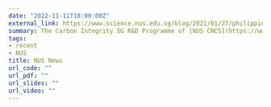 ```yaml
---
date: "2022-11-11T18:00:00Z"
external_link: https://www.science.nus.edu.sg/blog/2021/01/27/philippine-forest-trees-threatened-by-deforestation-and-climate-change/
summary: The Carbon Integrity SG R&D Programme of [NUS CNCS](https://www.nus.edu.sg/cncs/) featured in NUS News!
tags:
- recent
- NUS
title: NUS News
url_code: ""
url_pdf: ""
url_slides: ""
url_video: ""
---
```

